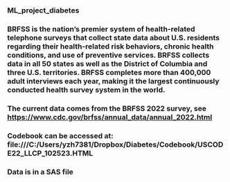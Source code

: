 ### ML_project_diabetes

### BRFSS is the nation’s premier system of health-related telephone surveys that collect state data about U.S. residents regarding their health-related risk behaviors, chronic health conditions, and use of preventive services. BRFSS collects data in all 50 states as well as the District of Columbia and three U.S. territories. BRFSS completes more than 400,000 adult interviews each year, making it the largest continuously conducted health survey system in the world.

### The current data comes from the BRFSS 2022 survey, see https://www.cdc.gov/brfss/annual_data/annual_2022.html 

### Codebook can be accessed at: file:///C:/Users/yzh7381/Dropbox/Diabetes/Codebook/USCODE22_LLCP_102523.HTML

### Data is in a SAS file
